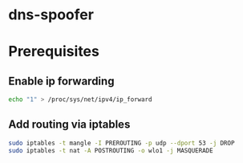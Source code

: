 # dns-spoofer

# Prerequisites

## Enable ip forwarding

```sh
echo "1" > /proc/sys/net/ipv4/ip_forward
```

## Add routing via iptables

```sh
sudo iptables -t mangle -I PREROUTING -p udp --dport 53 -j DROP
sudo iptables -t nat -A POSTROUTING -o wlo1 -j MASQUERADE
```
